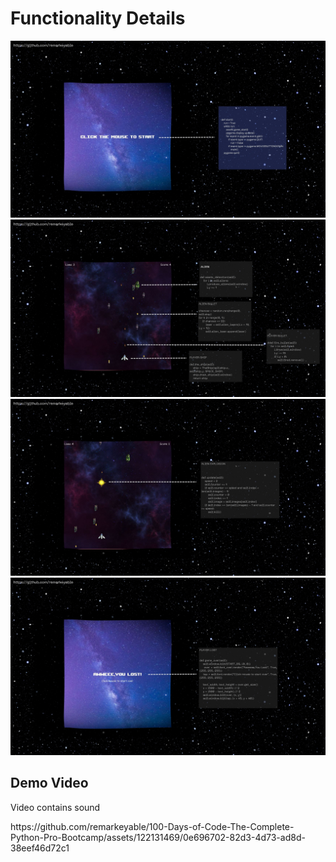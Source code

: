 <h1>Functionality Details</h1>
<img src="images/1.jpg">
<img src="images/2.jpg">
<img src="images/3.jpg">
<img src="images/4.jpg">
<h2>Demo Video</h2>
<p>Video contains sound</p>
https://github.com/remarkeyable/100-Days-of-Code-The-Complete-Python-Pro-Bootcamp/assets/122131469/0e696702-82d3-4d73-ad8d-38eef46d72c1

